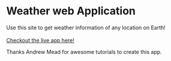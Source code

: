# Weather web Application

Use this site to get weather information of any location on Earth!
<br />
<br />
[Checkout the live app here!](https://weather-app-n1234567891.herokuapp.com/)

Thanks Andrew Mead for awesome tutorials to create this app.
